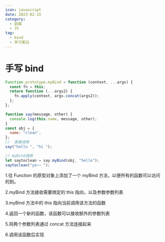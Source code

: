 ```yaml
---
icon: javascript
date: 2023-02-15
category:
  - 前端
  - JS
tag:
  - bind
  - 学习笔记
---
```


# 手写 bind

```js
Function.prototype.myBind = function (context, ...args) {
  const fn = this;
  return function (...args2) {
    fn.apply(context, args.concat(args2));
  };
};

function say(message, other) {
  console.log(this.name, message, other);
}
const obj = {
  name: "clean",
};
//  直接调用
say("hello ", "hi ");

// myBind调用
let saytoclean = say.myBind(obj, "hello");
saytoclean("ya~~ ");
```

1.往 Function 的原型对象上添加了一个 myBind 方法，以便所有的函数可以访问的到。

2.myBind 方法接收需要绑定的 this 指向，以及参数参数列表

3.myBind 方法中的 this 指向当前调用该方法的函数

4.返回一个新的函数，该函数可以接收额外的参数列表

5.将两个参数列表通过 concat 方法连接起来

6.调用该函数后实现
